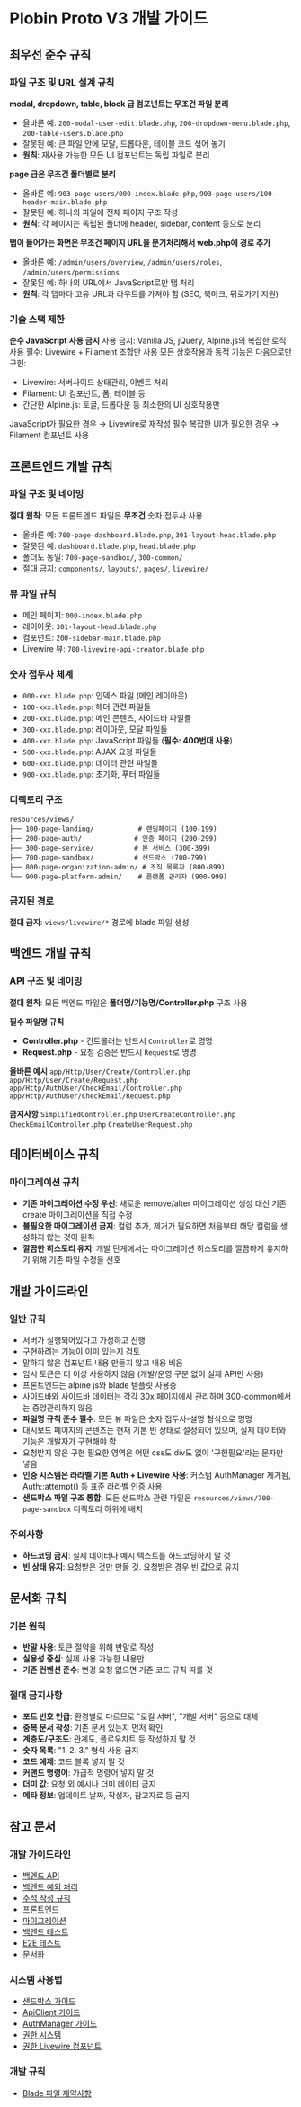 # Plobin Proto V3 개발 가이드

## 최우선 준수 규칙

### 파일 구조 및 URL 설계 규칙
**modal, dropdown, table, block 급 컴포넌트는 무조건 파일 분리**
- 올바른 예: `200-modal-user-edit.blade.php`, `200-dropdown-menu.blade.php`, `200-table-users.blade.php`
- 잘못된 예: 큰 파일 안에 모달, 드롭다운, 테이블 코드 섞어 놓기
- **원칙**: 재사용 가능한 모든 UI 컴포넌트는 독립 파일로 분리

**page 급은 무조건 폴더별로 분리**
- 올바른 예: `903-page-users/000-index.blade.php`, `903-page-users/100-header-main.blade.php`
- 잘못된 예: 하나의 파일에 전체 페이지 구조 작성
- **원칙**: 각 페이지는 독립된 폴더에 header, sidebar, content 등으로 분리

**탭이 들어가는 화면은 무조건 페이지 URL을 분기처리해서 web.php에 경로 추가**
- 올바른 예: `/admin/users/overview`, `/admin/users/roles`, `/admin/users/permissions`
- 잘못된 예: 하나의 URL에서 JavaScript로만 탭 처리
- **원칙**: 각 탭마다 고유 URL과 라우트를 가져야 함 (SEO, 북마크, 뒤로가기 지원)

### 기술 스택 제한
**순수 JavaScript 사용 금지**
사용 금지: Vanilla JS, jQuery, Alpine.js의 복잡한 로직
사용 필수: Livewire + Filament 조합만 사용
모든 상호작용과 동적 기능은 다음으로만 구현:
- Livewire: 서버사이드 상태관리, 이벤트 처리
- Filament: UI 컴포넌트, 폼, 테이블 등
- 간단한 Alpine.js: 토글, 드롭다운 등 최소한의 UI 상호작용만

JavaScript가 필요한 경우 → Livewire로 재작성 필수
복잡한 UI가 필요한 경우 → Filament 컴포넌트 사용

## 프론트엔드 개발 규칙

### 파일 구조 및 네이밍
**절대 원칙**: 모든 프론트엔드 파일은 **무조건** 숫자 접두사 사용
- 올바른 예: `700-page-dashboard.blade.php`, `301-layout-head.blade.php`
- 잘못된 예: `dashboard.blade.php`, `head.blade.php`
- 폴더도 동일: `700-page-sandbox/`, `300-common/`
- 절대 금지: `components/`, `layouts/`, `pages/`, `livewire/`

### 뷰 파일 규칙
- 메인 페이지: `000-index.blade.php`
- 레이아웃: `301-layout-head.blade.php`
- 컴포넌트: `200-sidebar-main.blade.php`
- Livewire 뷰: `700-livewire-api-creator.blade.php`

### 숫자 접두사 체계
- `000-xxx.blade.php`: 인덱스 파일 (메인 레이아웃)
- `100-xxx.blade.php`: 헤더 관련 파일들
- `200-xxx.blade.php`: 메인 콘텐츠, 사이드바 파일들
- `300-xxx.blade.php`: 레이아웃, 모달 파일들
- `400-xxx.blade.php`: JavaScript 파일들 (**필수: 400번대 사용**)
- `500-xxx.blade.php`: AJAX 요청 파일들
- `600-xxx.blade.php`: 데이터 관련 파일들
- `900-xxx.blade.php`: 초기화, 푸터 파일들

### 디렉토리 구조
```
resources/views/
├── 100-page-landing/           # 랜딩페이지 (100-199)
├── 200-page-auth/             # 인증 페이지 (200-299)
├── 300-page-service/          # 본 서비스 (300-399)
├── 700-page-sandbox/          # 샌드박스 (700-799)
├── 800-page-organization-admin/ # 조직 목록자 (800-899)
└── 900-page-platform-admin/    # 플랫폼 관리자 (900-999)
```

### 금지된 경로
**절대 금지**: `views/livewire/*` 경로에 blade 파일 생성

## 백엔드 개발 규칙

### API 구조 및 네이밍
**절대 원칙**: 모든 백엔드 파일은 **폴더명/기능명/Controller.php** 구조 사용

**필수 파일명 규칙**
- **Controller.php** - 컨트롤러는 반드시 `Controller`로 명명
- **Request.php** - 요청 검증은 반드시 `Request`로 명명

**올바른 예시**
`app/Http/User/Create/Controller.php`
`app/Http/User/Create/Request.php`
`app/Http/AuthUser/CheckEmail/Controller.php`
`app/Http/AuthUser/CheckEmail/Request.php`

**금지사항**
`SimplifiedController.php`
`UserCreateController.php`
`CheckEmailController.php`
`CreateUserRequest.php`

## 데이터베이스 규칙

### 마이그레이션 규칙
- **기존 마이그레이션 수정 우선**: 새로운 remove/alter 마이그레이션 생성 대신 기존 create 마이그레이션을 직접 수정
- **불필요한 마이그레이션 금지**: 컬럼 추가, 제거가 필요하면 처음부터 해당 컬럼을 생성하지 않는 것이 원칙
- **깔끔한 히스토리 유지**: 개발 단계에서는 마이그레이션 히스토리를 깔끔하게 유지하기 위해 기존 파일 수정을 선호

## 개발 가이드라인

### 일반 규칙
- 서버가 실행되어있다고 가정하고 진행
- 구현하려는 기능이 이미 있는지 검토
- 말하지 않은 컴포넌트 내용 만들지 않고 내용 비움
- 임시 토큰은 더 이상 사용하지 않음 (개발/운영 구분 없이 실제 API만 사용)
- 프론트엔드는 alpine js와 blade 템플릿 사용중
- 사이드바와 사이드바 데이터는 각각 30x 페이지에서 관리하며 300-common에서는 중앙관리하지 않음
- **파일명 규칙 준수 필수**: 모든 뷰 파일은 숫자 접두사-설명 형식으로 명명
- 대시보드 페이지의 콘텐츠는 현재 기본 빈 상태로 설정되어 있으며, 실제 데이터와 기능은 개발자가 구현해야 함
- 요청받지 않은 구현 필요한 영역은 어떤 css도 div도 없이 '구현필요'라는 문자만 넣음
- **인증 시스템은 라라벨 기본 Auth + Livewire 사용**: 커스텀 AuthManager 제거됨, Auth::attempt() 등 표준 라라벨 인증 사용
- **샌드박스 파일 구조 통합**: 모든 샌드박스 관련 파일은 `resources/views/700-page-sandbox` 디렉토리 하위에 배치

### 주의사항
- **하드코딩 금지**: 실제 데이터나 예시 텍스트를 하드코딩하지 말 것
- **빈 상태 유지**: 요청받은 것만 만들 것. 요청받은 경우 빈 값으로 유지

## 문서화 규칙

### 기본 원칙
- **반말 사용**: 토큰 절약을 위해 반말로 작성
- **실용성 중심**: 실제 사용 가능한 내용만
- **기존 컨벤션 준수**: 변경 요청 없으면 기존 코드 규칙 따를 것

### 절대 금지사항
- **포트 번호 언급**: 환경별로 다르므로 "로컬 서버", "개발 서버" 등으로 대체
- **중복 문서 작성**: 기존 문서 있는지 먼저 확인
- **계층도/구조도**: 관계도, 플로우차트 등 작성하지 말 것
- **숫자 목록**: "1. 2. 3." 형식 사용 금지
- **코드 예제**: 코드 블록 넣지 말 것
- **커맨드 명령어**: 가급적 명령어 넣지 말 것
- **더미 값**: 요청 외 예시나 더미 데이터 금지
- **메타 정보**: 업데이트 날짜, 작성자, 참고자료 등 금지

## 참고 문서

### 개발 가이드라인
- [백엔드 API](docs/CODING-BACKEND-API.md)
- [백엔드 예외 처리](docs/CODING-BACKEND-EXCEPTION.md)
- [주석 작성 규칙](docs/CODING-COMMENT.md)
- [프론트엔드](docs/CODING-FRONTEND.md)
- [마이그레이션](docs/CODING-MIGRATION.md)
- [백엔드 테스트](docs/CODING-TEST-BACKEND.md)
- [E2E 테스트](docs/CODING-TEST-E2E.md)
- [문서화](docs/DOCUMENTATION.md)

### 시스템 사용법
- [샌드박스 가이드](docs/AI-SANDBOX-GUIDE.md)
- [ApiClient 가이드](docs/API-CLIENT-GUIDE.md)
- [AuthManager 가이드](docs/AUTH-MANAGER-GUIDE.md)
- [권한 시스템](docs/PERMISSION-SYSTEM.md)
- [권한 Livewire 컴포넌트](docs/PERMISSION-LIVEWIRE-COMPONENTS.md)

### 개발 규칙
- [Blade 파일 제약사항](docs/BLADE_FILE_RESTRICTIONS.md)
